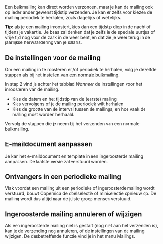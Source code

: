Een bulkmailing kan direct worden verzonden, maar je kan de mailing ook
op ieder ander gewenst tijdstip verzenden. Je kan er zelfs voor kiezen
de mailing periodiek te herhalen, zoals dagelijks of wekelijks.

**Tip:** als je een mailing inroostert, kies dan een tijdstip diep in de
nacht of tijdens je vakantie. Je baas zal denken dat je zelfs in de
speciale uurtjes of vrije tijd nog voor de zaak in de weer bent, en dat
zie je weer terug in de jaarlijkse herwaardering van je salaris.

De instellingen voor de mailing
-------------------------------

Om een mailing in te roosteren en/of periodiek te herhalen, volg je
dezelfde stappen als bij het [instellen van een normale
bulkmailing](./bulkmailing-verzenden.md).

In stap 2 vind je achter het tabblad *Wanneer* de instellingen voor het
inroosteren van de mailing.

-   Kies de datum en het tijdstip van de (eerste) mailing
-   Kies vervolgens of je de mailing periodiek wilt herhalen
-   Kies de grootte van de interval tussen de mailings, en hoe vaak de
    mailing moet worden herhaald.

Vervolg de stappen die je neem bij het verzenden van een normale
bulkmailing.

E-maildocument aanpassen
------------------------

Je kan het e-maildocument en template in een ingeroosterde mailing
aanpassen. De laatste versie zal verstuurd worden.

Ontvangers in een periodieke mailing
------------------------------------

Vlak voordat een mailing uit een periodieke of ingeroosterde mailing
wordt verstuurd, bouwt Copernica de doelselectie of miniselectie opnieuw
op. De mailing wordt dus altijd naar de juiste groep mensen verstuurd.

Ingeroosterde mailing annuleren of wijzigen
-------------------------------------------

Als een ingeroosterde mailing niet is gestart (nog niet aan het
verzenden is), kan je de verzending nog annuleren, of de instellingen
van de mailing wijzigen. De desbetreffende functie vind je in het menu
Mailings.
